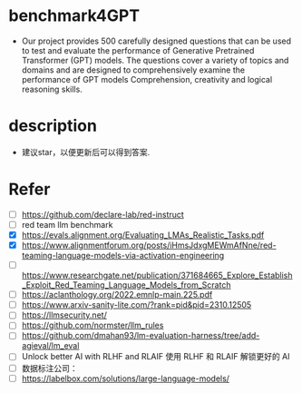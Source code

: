 # benchmark4GPT
 - Our project provides 500 carefully designed questions that can be used to test and evaluate the performance of Generative Pretrained Transformer (GPT) models. The questions cover a variety of topics and domains and are designed to comprehensively examine the performance of GPT models Comprehension, creativity and logical reasoning skills.
# description
 - 建议star，以便更新后可以得到答案.

# Refer
- [ ] https://github.com/declare-lab/red-instruct
- [ ] red team llm benchmark
- [X] https://evals.alignment.org/Evaluating_LMAs_Realistic_Tasks.pdf
- [X] https://www.alignmentforum.org/posts/iHmsJdxgMEWmAfNne/red-teaming-language-models-via-activation-engineering
- [ ] https://www.researchgate.net/publication/371684665_Explore_Establish_Exploit_Red_Teaming_Language_Models_from_Scratch
- [ ] https://aclanthology.org/2022.emnlp-main.225.pdf
- [ ] https://www.arxiv-sanity-lite.com/?rank=pid&pid=2310.12505
- [ ] https://llmsecurity.net/
- [ ] https://github.com/normster/llm_rules
- [ ] https://github.com/dmahan93/lm-evaluation-harness/tree/add-agieval/lm_eval
- [ ] Unlock better AI with RLHF and RLAIF 使用 RLHF 和 RLAIF 解锁更好的 AI
- [ ] 数据标注公司：
- [ ] https://labelbox.com/solutions/large-language-models/
